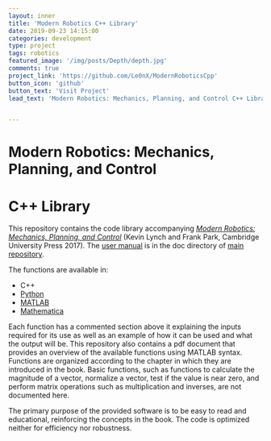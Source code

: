 ```yaml
---
layout: inner
title: 'Modern Robotics C++ Library'
date: 2019-09-23 14:15:00
categories: development
type: project
tags: robotics
featured_image: '/img/posts/Depth/depth.jpg'
comments: true
project_link: 'https://github.com/Le0nX/ModernRoboticsCpp'
button_icon: 'github'
button_text: 'Visit Project'
lead_text: 'Modern Robotics: Mechanics, Planning, and Control C++ Library --- The primary purpose of the provided software is to be easy to read and educational, reinforcing the concepts in the book. The code is optimized neither for efficiency nor robustness.'


---
```


# Modern Robotics:  Mechanics, Planning, and Control
# C++ Library

This repository contains the code library accompanying [_Modern Robotics:
Mechanics, Planning, and Control_](http://modernrobotics.org) (Kevin Lynch
and Frank Park, Cambridge University Press 2017). The
[user manual](https://github.com/NxRLab/ModernRobotics/blob/master/doc/MRlib.pdf) is in the doc directory of [main repository](https://github.com/NxRLab/ModernRobotics/).

The functions are available in:

* C++
* [Python](https://github.com/NxRLab/ModernRobotics/tree/master/packages/Python)
* [MATLAB](https://github.com/NxRLab/ModernRobotics/tree/master/packages/Matlab)
* [Mathematica](https://github.com/NxRLab/ModernRobotics/tree/master/packages/Mathematica)

Each function has a commented section above it explaining the inputs required for its use as well as an example of how it can be used and what the output will be. This repository also contains a pdf document that provides an overview of the available functions using MATLAB syntax. Functions are organized according to the chapter in which they are introduced in the book. Basic functions, such as functions to calculate the magnitude of a vector, normalize a vector, test if the value is near zero, and perform matrix operations such as multiplication and inverses, are not documented here.

The primary purpose of the provided software is to be easy to read and educational, reinforcing the concepts in the book. The code is optimized neither for efficiency nor robustness.
